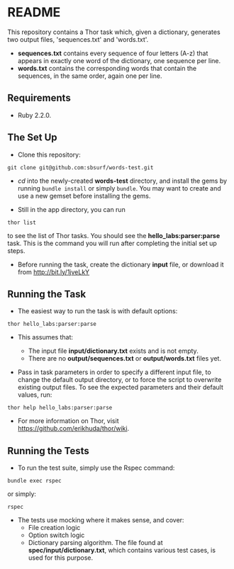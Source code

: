 README
======

This repository contains a Thor task which, given a dictionary, generates two output files, 'sequences.txt' and 'words.txt'.
* **sequences.txt** contains every sequence of four letters (A-z) that appears in exactly one word of the dictionary, one sequence per line.
* **words.txt** contains the corresponding words that contain the sequences, in the same order, again one per line.

Requirements
------------
* Ruby 2.2.0.

The Set Up
-----------

* Clone this repository:
```
git clone git@github.com:sbsurf/words-test.git
```

* *cd* into the newly-created **words-test** directory, and install the gems by running ```bundle install``` or simply ```bundle```.
You may want to create and use a new gemset before installing the gems.

* Still in the app directory, you can run
```
thor list
```
to see the list of Thor tasks. You should see the **hello_labs:parser:parse** task. This is the command you will run after completing the initial set up steps.

* Before running the task, create the dictionary **input** file, or download it from http://bit.ly/1jveLkY

Running the Task
-----------------

* The easiest way to run the task is with default options:
```
thor hello_labs:parser:parse
```
  * This assumes that:
    * The input file **input/dictionary.txt** exists and is not empty.
    * There are no **output/sequences.txt** or **output/words.txt** files yet.

* Pass in task parameters in order to specify a different input file, to change the default output directory, or to force the script to overwrite existing output files.
To see the expected parameters and their default values, run:
```
thor help hello_labs:parser:parse
```

* For more information on Thor, visit https://github.com/erikhuda/thor/wiki.

Running the Tests
------------------

* To run the test suite, simply use the Rspec command:
```
bundle exec rspec
```
or simply:
```
rspec
```

* The tests use mocking where it makes sense, and cover:
  * File creation logic
  * Option switch logic
  * Dictionary parsing algorithm. The file found at **spec/input/dictionary.txt**, which contains various test cases, is used for this purpose.
